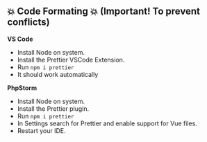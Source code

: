 ## 💥 Code Formating 💥 (Important! To prevent conflicts)

**VS Code**

- Install Node on system.
- Install the Prettier VSCode Extension.
- Run `npm i prettier`
- It should work automatically

**PhpStorm**

- Install Node on system.
- Install the Prettier plugin.
- Run `npm i prettier`
- In Settings search for Prettier and enable support for Vue files.
- Restart your IDE.
